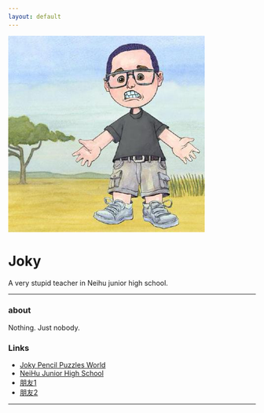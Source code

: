 ```yaml
---
layout: default
---
```


![avatar](8831561.jpg)

# Joky

A very stupid teacher in Neihu junior high school.

- - -

### about

Nothing.
Just nobody.

### Links

 * [Joky Pencil Puzzles World](http://jokypencilpuzzlesworld.blogspot.tw/)
 * [NeiHu Junior High School](http://www.nhjh.tp.edu.tw/)
 * [朋友1](http://cnamexdyyy.hhtpe.me/)
 * [朋友2](https://nondayo.github.io/myrepo/)
- - -
